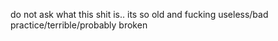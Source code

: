do not ask what this shit is.. its so old and fucking useless/bad practice/terrible/probably broken
